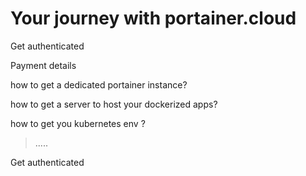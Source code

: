 # Your journey with portainer.cloud

Get authenticated

Payment details

how to get a dedicated portainer instance?

how to get a server to host your dockerized apps?

how to get you kubernetes env ?

> .....

Get authenticated

